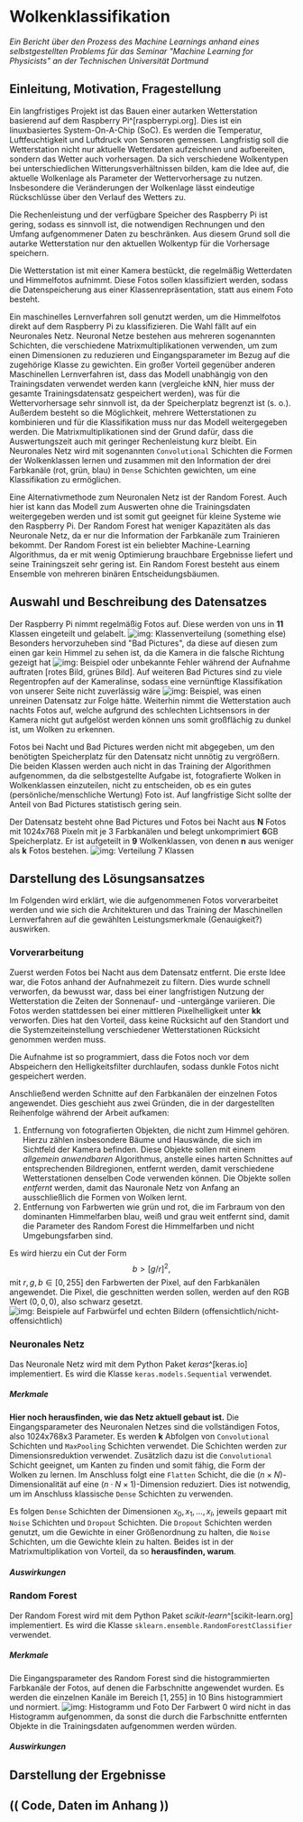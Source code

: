 # Wolkenklassifikation
*Ein Bericht über den Prozess des Machine Learnings anhand eines selbstgestellten Problems für das Seminar "Machine Learning for Physicists" an der Technischen Universität Dortmund*


## Einleitung, Motivation, Fragestellung
Ein langfristiges Projekt ist das Bauen einer autarken Wetterstation basierend auf dem Raspberry Pi^[raspberrypi.org]. Dies ist ein linuxbasiertes System-On-A-Chip (SoC). 
Es werden die Temperatur, Luftfeuchtigkeit und Luftdruck von Sensoren gemessen.
Langfristig soll die Wetterstation nicht nur aktuelle Wetterdaten aufzeichnen und aufbereiten, sondern das Wetter auch vorhersagen.
Da sich verschiedene Wolkentypen bei unterschiedlichen Witterungsverhältnissen bilden, kam die Idee auf, die aktuelle Wolkenlage als Parameter der Wettervorhersage zu nutzen.
Insbesondere die Veränderungen der Wolkenlage lässt eindeutige Rückschlüsse über den Verlauf des Wetters zu.

Die Rechenleistung und der verfügbare Speicher des Raspberry Pi ist gering, sodass es sinnvoll ist, die notwendigen Rechnungen und den Umfang aufgenommener Daten zu beschränken.
Aus diesem Grund soll die autarke Wetterstation nur den aktuellen Wolkentyp für die Vorhersage speichern.

Die Wetterstation ist mit einer Kamera bestückt, die regelmäßig Wetterdaten und Himmelfotos aufnimmt. Diese Fotos sollen klassifiziert werden, sodass die Datenspeicherung aus einer Klassenrepräsentation, statt aus einem Foto besteht.

Ein maschinelles Lernverfahren soll genutzt werden, um die Himmelfotos direkt auf dem Raspberry Pi zu klassifizieren.
Die Wahl fällt auf ein Neuronales Netz. 
Neuronal Netze bestehen aus mehreren sogenannten Schichten, die verschiedene Matrixmultiplikationen verwenden, um zum einen Dimensionen zu reduzieren und Eingangsparameter im Bezug auf die zugehörige Klasse zu gewichten. 
Ein großer Vorteil gegenüber anderen Maschinellen Lernverfahren ist, dass das Modell unabhängig von den Trainingsdaten verwendet werden kann (vergleiche kNN, hier muss der gesamte Trainingsdatensatz gespeichert werden), was für die Wettervorhersage sehr sinnvoll ist, da der Speicherplatz begrenzt ist (s. o.). 
Außerdem besteht so die Möglichkeit, mehrere Wetterstationen zu kombinieren und für die Klassifikation muss nur das Modell weitergegeben werden.
Die Matrixmultiplikationen sind der Grund dafür, dass die Auswertungszeit auch mit geringer Rechenleistung kurz bleibt.
Ein Neuronales Netz wird mit sogenannten `Convolutional` Schichten die Formen der Wolkenklassen lernen und zusammen mit den Information der drei Farbkanäle (rot, grün, blau) in `Dense` Schichten gewichten, um eine Klassifikation zu ermöglichen. 

Eine Alternativmethode zum Neuronalen Netz ist der Random Forest. 
Auch hier ist kann das Modell zum Auswerten ohne die Trainingsdaten weitergegeben werden und ist somit gut geeignet für kleine Systeme wie den Raspberry Pi.
Der Random Forest hat weniger Kapazitäten als das Neuronale Netz, da er nur die Information der Farbkanäle zum Trainieren bekommt. 
Der Random Forest ist ein beliebter Machine-Learning Algorithmus, da er mit wenig Optimierung brauchbare Ergebnisse liefert und seine Trainingszeit sehr gering ist. 
Ein Random Forest besteht aus einem Ensemble von mehreren binären Entscheidungsbäumen. 


## Auswahl und Beschreibung des Datensatzes
Der Raspberry Pi nimmt regelmäßig Fotos auf.
Diese werden von uns in **11** Klassen eingeteilt und gelabelt.
![**img:** Klassenverteilung (something else)]()
Besonders hervorzuheben sind "Bad Pictures", da diese auf diesen zum einen gar kein Himmel zu sehen ist, da die Kamera in die falsche Richtung gezeigt hat ![**img:** Beispiel]() oder unbekannte Fehler während der Aufnahme auftraten [rotes Bild, grünes Bild]. 
Auf weiteren Bad Pictures sind zu viele Regentropfen auf der Kameralinse, sodass eine vernünftige Klassifikation von unserer Seite nicht zuverlässig wäre ![**img:** Beispiel](), was einen unreinen Datensatz zur Folge hätte. 
Weiterhin nimmt die Wetterstation auch nachts Fotos auf, welche aufgrund des schlechten Lichtsensors in der Kamera nicht gut aufgelöst werden können uns somit großflächig zu dunkel ist, um Wolken zu erkennen. 

Fotos bei Nacht und Bad Pictures werden nicht mit abgegeben, um den benötigten Speicherplatz für den Datensatz nicht unnötig zu vergrößern. 
Die beiden Klassen werden auch nicht in das Training der Algorithmen aufgenommen, da die selbstgestellte Aufgabe ist, fotografierte Wolken in Wolkenklassen einzuteilen, nicht zu entscheiden, ob es ein gutes (persönliche/menschliche Wertung) Foto ist. 
Auf langfristige Sicht sollte der Anteil von Bad Pictures statistisch gering sein. 

Der Datensatz besteht ohne Bad Pictures und Fotos bei Nacht aus **N** Fotos mit 1024x768 Pixeln mit je 3 Farbkanälen und belegt unkomprimiert **6**GB Speicherplatz. 
Er ist aufgeteilt in **9** Wolkenklassen, von denen **n** aus weniger als **k** Fotos bestehen.
![**img:** Verteilung 7 Klassen]()

## Darstellung des Lösungsansatzes
Im Folgenden wird erklärt, wie die aufgenommenen Fotos vorverarbeitet werden und wie sich die Architekturen und das Training der Maschinellen Lernverfahren auf die gewählten Leistungsmerkmale (Genauigkeit?) auswirken. 

### Vorverarbeitung
Zuerst werden Fotos bei Nacht aus dem Datensatz entfernt.
Die erste Idee war, die Fotos anhand der Aufnahmezeit zu filtern.
Dies wurde schnell verworfen, da bewusst war, dass bei einer langfristigen Nutzung der
Wetterstation die Zeiten der Sonnenauf- und -untergänge variieren.
Die Fotos werden stattdessen bei einer mittleren Pixelhelligkeit unter **kk** verworfen.
Dies hat den Vorteil, dass keine Rücksicht auf den Standort und die Systemzeiteinstellung
verschiedener Wetterstationen Rücksicht genommen werden muss.

Die Aufnahme ist so programmiert, dass die Fotos noch vor dem Abspeichern den Helligkeitsfilter durchlaufen, sodass dunkle Fotos nicht gespeichert werden.

Anschließend werden Schnitte auf den Farbkanälen der einzelnen Fotos angewendet.
Dies geschieht aus zwei Gründen, die in der dargestellten Reihenfolge während der Arbeit aufkamen:
1. Entfernung von fotografierten Objekten, die nicht zum Himmel gehören.
    Hierzu zählen insbesondere Bäume und Hauswände, die sich im Sichtfeld der Kamera befinden.
    Diese Objekte sollen mit einem *allgemein anwendbaren* Algorithmus, anstelle eines harten Schnittes auf entsprechenden Bildregionen, entfernt werden, damit verschiedene Wetterstationen denselben Code verwenden können.
    Die Objekte sollen *entfernt* werden, damit das Nauronale Netz von Anfang an
    ausschließlich die Formen von Wolken lernt.
2. Entfernung von Farbwerten wie grün und rot, die im Farbraum von den dominanten Himmelfarben blau, weiß und
   grau weit entfernt sind, damit die Parameter des Random Forest die Himmelfarben und nicht
   Umgebungsfarben sind.

Es wird hierzu ein Cut der Form
$$ b > [g/r] ^ 2,$$
mit $r, g, b \in [0, 255]$ den Farbwerten der Pixel,
auf den Farbkanälen angewendet.
Die Pixel, die geschnitten werden sollen, werden auf den RGB Wert $(0, 0, 0)$, also schwarz gesetzt.
![**img:** Beispiele auf Farbwürfel und echten Bildern (offensichtlich/nicht-offensichtlich)]()

### Neuronales Netz
Das Neuronale Netz wird mit dem Python Paket *keras*^[keras.io] implementiert.
Es wird die Klasse `keras.models.Sequential` verwendet.

##### *Merkmale*
**Hier noch herausfinden, wie das Netz aktuell gebaut ist.**
Die Eingangsparameter des Neuronalen Netzes sind die vollständigen Fotos, also 1024x768x3 Parameter.
Es werden **k** Abfolgen von `Convolutional` Schichten und `MaxPooling` Schichten verwendet.
Die Schichten werden zur Dimensionsreduktion verwendet.
Zusätzlich dazu ist die `Convolutional` Schicht geeignet, um Kanten zu finden und somit fähig, die Form der Wolken zu lernen.
Im Anschluss folgt eine `Flatten` Schicht, die die $(n \times N)$-Dimensionalität auf eine $(n \cdot N \times 1)$-Dimension reduziert.
Dies ist notwendig, um im Anschluss klassische `Dense` Schichten zu verwenden.

Es folgen `Dense` Schichten der Dimensionen $x_0, x_1, \ldots, x_l$, jeweils gepaart mit `Noise` Schichten und `Dropout` Schichten.
Die `Dropout` Schichten werden genutzt, um die Gewichte in einer Größenordnung zu halten,
die `Noise` Schichten, um die Gewichte klein zu halten.
Beides ist in der Matrixmultiplikation von Vorteil,
da so **herausfinden, warum**.

##### *Auswirkungen*

### Random Forest
Der Random Forest wird mit dem Python Paket *scikit-learn*^[scikit-learn.org] implementiert.
Es wird die Klasse `sklearn.ensemble.RandomForestClassifier` verwendet.

##### *Merkmale*
Die Eingangsparameter des Random Forest sind die histogrammierten Farbkanäle der Fotos, auf denen
die Farbschnitte angewendet wurden.
Es werden die einzelnen Kanäle im Bereich $[1, 255]$ in 10 Bins histogrammiert und normiert.
![**img:** Histogramm und Foto]()
Der Farbwert $0$ wird nicht in das Histogramm aufgenommen, da sonst die durch die Farbschnitte entfernten Objekte in die Trainingsdaten aufgenommen werden würden.



##### *Auswirkungen*



## Darstellung der Ergebnisse
## (( Code, Daten im Anhang ))
